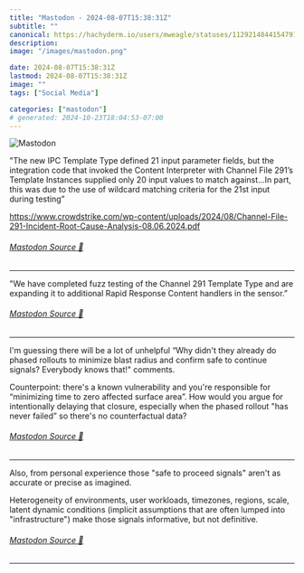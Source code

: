 ```yaml
---
title: "Mastodon - 2024-08-07T15:38:31Z"
subtitle: ""
canonical: https://hachyderm.io/users/mweagle/statuses/112921484415479143
description:
image: "/images/mastodon.png"

date: 2024-08-07T15:38:31Z
lastmod: 2024-08-07T15:38:31Z
image: ""
tags: ["Social Media"]

categories: ["mastodon"]
# generated: 2024-10-23T18:04:53-07:00
---
```

![Mastodon](/images/mastodon.png)

<p>&quot;The new IPC Template Type defined 21 input parameter fields, but the integration code that invoked the Content Interpreter with Channel File 291’s Template Instances supplied only 20 input values to match against...In part, this was due to the use of wildcard matching criteria for the 21st input during testing”</p><p><a href="https://www.crowdstrike.com/wp-content/uploads/2024/08/Channel-File-291-Incident-Root-Cause-Analysis-08.06.2024.pdf" target="_blank" rel="nofollow noopener noreferrer" translate="no"><span class="invisible">https://www.</span><span class="ellipsis">crowdstrike.com/wp-content/upl</span><span class="invisible">oads/2024/08/Channel-File-291-Incident-Root-Cause-Analysis-08.06.2024.pdf</span></a></p>


###### [Mastodon Source 🐘](https://hachyderm.io/@mweagle/112921484415479143)

___

<p>&quot;We have completed fuzz testing of the Channel 291 Template Type and are expanding it to additional Rapid Response Content handlers in the sensor.”</p>


###### [Mastodon Source 🐘](https://hachyderm.io/@mweagle/112921517498212981)

___

<p>I&#39;m guessing there will be a lot of unhelpful “Why didn&#39;t they already do phased rollouts to minimize blast radius and confirm safe to continue signals? Everybody knows that!&quot; comments.</p><p>Counterpoint: there&#39;s a known vulnerability and you&#39;re responsible for “minimizing time to zero affected surface area”. How would you argue for intentionally delaying that closure, especially when the phased rollout &quot;has never failed” so there&#39;s no counterfactual data?</p>


###### [Mastodon Source 🐘](https://hachyderm.io/@mweagle/112921542728276679)

___

<p>Also, from personal experience those &quot;safe to proceed signals&quot; aren&#39;t as accurate or precise as imagined. </p><p>Heterogeneity of environments, user workloads, timezones, regions, scale, latent dynamic conditions (implicit assumptions that are often lumped into &quot;infrastructure&quot;) make those signals informative, but not definitive.</p>


###### [Mastodon Source 🐘](https://hachyderm.io/@mweagle/112921606978786576)

___
